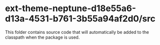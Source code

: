 # ext-theme-neptune-d18e55a6-d13a-4531-b761-3b55a94af2d0/src

This folder contains source code that will automatically be added to the classpath when
the package is used.

